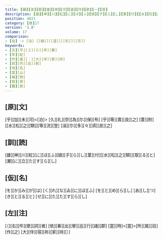 ```yaml
---
title: [礪][波][郡][雄][神][河][邊][作][歌][一][首]
description: [雄][神][川][紅][に][ほ][ふ][娘][子][ら][し][葦][付][[水][松][之][類]][取][る][と][瀬][に][立][た][す][ら][し]
position: 4021
category: [巻]17
version: '1.0'
volume: 17
comparison:
- [伯] -> [泊] [[細]][[温]][[矢]][[京]]
keywords:
- [天][平][２][０][年][春]
- [年][紀]
- [作][者][：][大][伴][家][持]
- [部][内][巡][航]
- [地][名]
- [富][山]
- [植][物]
- [叙][景]
- [羈][旅]
---
```


## [原][文]

[乎][加][未][河]<[泊]> [久][礼][奈][為][尓][保][布] [乎][等][賣][良][之] [葦][附][[水][松][之][類]][等][流][登] [湍][尓][多][々][須][良][之]

## [訓][読]

[雄][神][川][紅][に][ほ][ふ][娘][子][ら][し][葦][付][[水][松][之][類]][取][る][と][瀬][に][立][た][す][ら][し]

## [仮][名]

[を][か][み][が][は] [く][れ][な][ゐ][に][ほ][ふ] [を][と][め][ら][し] [あ][し][つ][き][と][る][と] [せ][に][た][た][す][ら][し]

## [左][注]

[（][右][件][歌][詞][者] [依][春][出][擧][巡][行][諸][郡] [當][時]<[當]>[所][属][目][作][之] [大][伴][宿][祢][家][持][）]
